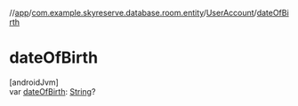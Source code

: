 //[app](../../../index.md)/[com.example.skyreserve.database.room.entity](../index.md)/[UserAccount](index.md)/[dateOfBirth](date-of-birth.md)

# dateOfBirth

[androidJvm]\
var [dateOfBirth](date-of-birth.md): [String](https://kotlinlang.org/api/latest/jvm/stdlib/kotlin/-string/index.html)?

